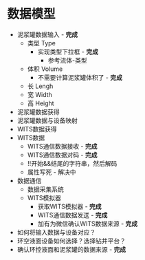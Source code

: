 # 数据模型

- 泥浆罐数据输入 - **完成**
    - 类型 Type
        - 实现类型下拉框 - **完成**
            - 参考流体-类型
    - 体积 Volume
        - 不需要计算泥浆罐体积了 - **完成**
    - 长 Lengh
    - 宽 Width
    - 高 Height
- 泥浆罐数据获得
- 泥浆罐数据与设备映射
- WITS数据获得
- WITS数据
    - WITS通信数据接收 - **完成**
    - WITS通信数据对码 - **完成**
    - !!开始&&结尾的字符串，然后解码
    - 属性写死 - 解决中
- 数据通信
    - 数据采集系统
    - WITS模拟器
        - 获取WITS模拟器 - **完成**
        - WITS通信数据发送 - **完成**
        - 加有为微信确认WITS数据来源 - **完成**
- 如何将输入数据与设备对应？
- 环空液面设备如何选择？选择钻井平台？
- 确认环控液面和泥浆罐的数据来源 - **完成**
